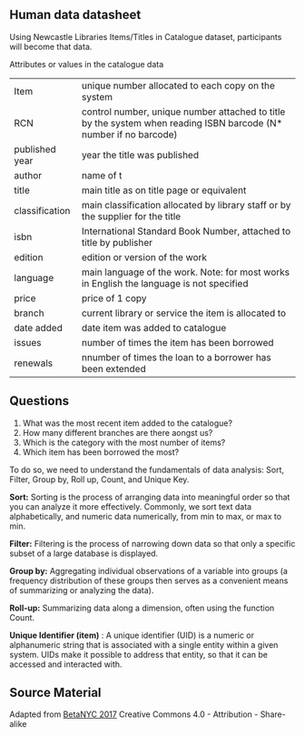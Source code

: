 ## Human data datasheet 

Using Newcastle Libraries Items/Titles in Catalogue dataset, participants will become that data.

Attributes or values in the catalogue data 

| | |
|:---------| :-------------|
| Item | unique number allocated to each copy on the system |
| RCN  | control number, unique number attached to title by the system when reading ISBN barcode (N* number if no barcode)|
| published year | year the title was published |
| author | name of t |he main author of the work |
| title | main title as on title page or equivalent |
| classification | main classification allocated by library staff or by the supplier for the title |
| isbn | International Standard Book Number, attached to title by publisher |
| edition | edition or version of the work |
| language | main language of the work. Note: for most works in English the language is not specified|
| price | price of 1 copy |
| branch |current library or service the item is allocated to |
| date added | date item was added to catalogue |
| issues | number of times the item has been borrowed |
| renewals | nnumber of times the loan to a borrower has been extended |

## Questions 

1. What was the most recent item added to the catalogue?
2. How many different branches are there aongst us?
3. Which is the category with the most number of items?
4. Which item has been borrowed the most? 


To do so, we need to understand the fundamentals of data analysis: Sort, Filter, Group by, Roll up, Count, and Unique Key.

**Sort:** Sorting is the process of arranging data into meaningful order so that you can analyze it more effectively. Commonly, we sort text data alphabetically, and numeric data numerically, from min to max, or max to min.

**Filter:** Filtering is the process of narrowing down data so that only a specific subset of a large database is displayed.

**Group by:** Aggregating individual observations of a variable into groups (a frequency distribution of these groups then serves as a convenient means of summarizing or analyzing the data).

**Roll-up:** Summarizing data along a dimension, often using the function Count.

**Unique Identifier (item)** : A unique identifier (UID) is a numeric or alphanumeric string that is associated with a single entity within a given system. UIDs make it possible to address that entity, so that it can be accessed and interacted with.

Source Material
---------------

Adapted from [BetaNYC 2017](http://bit.ly/opendata_offline) Creative Commons 4.0 - Attribution - Share-alike 




